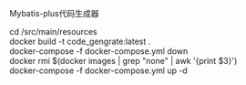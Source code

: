 Mybatis-plus代码生成器



cd /src/main/resources  
docker build -t code_gengrate:latest .  
docker-compose -f docker-compose.yml down  
docker rmi $(docker images | grep "none" | awk '{print $3}')  
docker-compose -f docker-compose.yml up -d  

